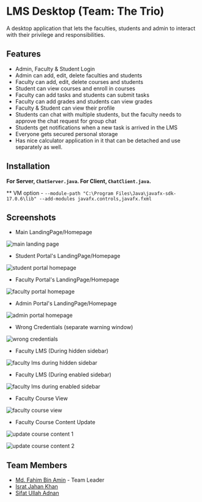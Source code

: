 # LMS Desktop (Team: The Trio)

A desktop application that lets the faculties, students and admin to interact with their privilege and responsibilities.

## Features

- Admin, Faculty & Student Login
- Admin can add, edit, delete faculties and students
- Faculty can add, edit, delete courses and students
- Student can view courses and enroll in courses
- Faculty can add tasks and students can submit tasks
- Faculty can add grades and students can view grades
- Faculty & Student can view their profile
- Students can chat with multiple students, but the faculty needs to approve the chat request for group chat
- Students get notifications when a new task is arrived in the LMS
- Everyone gets secured personal storage
- Has nice calculator application in it that can be detached and use separately as well.

## Installation



**For Server, `ChatServer.java`. For Client, `ChatClient.java`.**

** VM option - `--module-path "C:\Program Files\Java\javafx-sdk-17.0.6\lib" --add-modules javafx.controls,javafx.fxml`

## Screenshots

- Main LandingPage/Homepage

![main landing page](./img/landing.png)

- Student Portal's LandingPage/Homepage

![student portal homepage](./img/studentportal.png)

- Faculty Portal's LandingPage/Homepage

![faculty portal homepage](./img/facultyportal.png)

- Admin Portal's LandingPage/Homepage

![admin portal homepage](./img/adminportal.png)

- Wrong Credentials (separate warning window)

![wrong credentials](./img/wrong_credentials.png)

- Faculty LMS (During hidden sidebar)

![faculty lms during hidden sidebar](./img/facultylms_hiddensidebar.png)

- Faculty LMS (During enabled sidebar)

![faculty lms during enabled sidebar](./img/facultylms_enabledsidebar.png)

- Faculty Course View

![faculty course view](./img/facultycourseview.png)

- Faculty Course Content Update

![update course content 1](./img/update1.png)

![update course content 2](./img/update2.png)

## Team Members

- [Md. Fahim Bin Amin](https://github.com/FahimFBA) - Team Leader
- [Israt Jahan Khan](https://github.com/IsratIJK)
- [Sifat Ullah Adnan](https://github.com/SifatAdnan9)